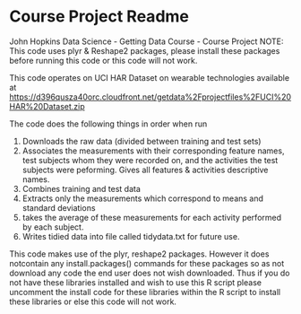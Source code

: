 # Course Project Readme
John Hopkins Data Science - Getting Data Course - Course Project
NOTE: This code uses plyr & Reshape2 packages, please install these packages before running this code or this code will not work.

This code operates on UCI HAR Dataset on wearable technologies available at 
https://d396qusza40orc.cloudfront.net/getdata%2Fprojectfiles%2FUCI%20HAR%20Dataset.zip

The code does the following things in order when run
1. Downloads the raw data (divided between training and test sets)
2. Associates the measurements with their corresponding feature names, test subjects whom they were recorded on, and the activities the test subjects were peforming.  Gives all features & activities descriptive names.
3. Combines training and test data
4. Extracts only the measurements which correspond to means and standard deviations
5. takes the average of these measurements for each activity performed by each subject.  
6. Writes tidied data into file called tidydata.txt for future use.

This code makes use of the plyr, reshape2 packages.  However it does notcontain any install.packages() commands for these packages so as not download any code the end user does not wish downloaded.  Thus if you do not have these libraries installed and wish to use this R script please uncomment the install code for these libraries within the R script to install these libraries or else this code will not work.
